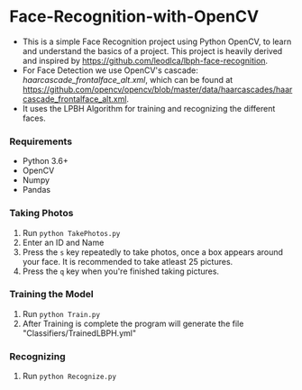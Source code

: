 # Face-Recognition-with-OpenCV

- This is a simple Face Recognition project using Python OpenCV, to learn and understand the basics of a project. This project is heavily derived and inspired by https://github.com/leodlca/lbph-face-recognition.
- For Face Detection we use OpenCV's cascade: *haarcascade_frontalface_alt.xml*, which can be found at https://github.com/opencv/opencv/blob/master/data/haarcascades/haarcascade_frontalface_alt.xml.
- It uses the LPBH Algorithm for training and recognizing the different faces.

### Requirements

- Python 3.6+
- OpenCV
- Numpy
- Pandas

### Taking Photos
1. Run `python TakePhotos.py`
2. Enter an ID and Name
3. Press the `s` key repeatedly to take photos, once a box appears around your face. It is recommended to take atleast 25 pictures.
4. Press the `q` key when you're finished taking pictures.

### Training the Model
1. Run `python Train.py`
2. After Training is complete the program will generate the file "Classifiers/TrainedLBPH.yml"

### Recognizing
1. Run `python Recognize.py`
